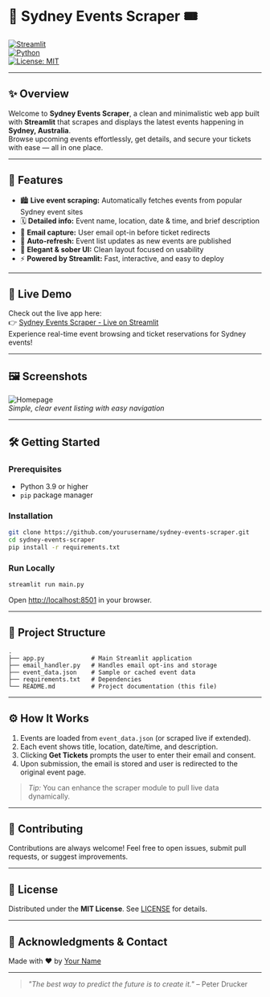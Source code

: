 # 🌆 Sydney Events Scraper 🎟️

[![Streamlit](https://img.shields.io/badge/Streamlit-%23FF4B4B.svg?style=for-the-badge&logo=streamlit&logoColor=white)](https://streamlit.io)  
[![Python](https://img.shields.io/badge/Python-3.9-blue?style=for-the-badge&logo=python&logoColor=white)](https://python.org)  
[![License: MIT](https://img.shields.io/github/license/yourusername/sydney-events-scraper?style=for-the-badge)](LICENSE)

---

## ✨ Overview

Welcome to **Sydney Events Scraper**, a clean and minimalistic web app built with **Streamlit** that scrapes and displays the latest events happening in **Sydney, Australia**.  
Browse upcoming events effortlessly, get details, and secure your tickets with ease — all in one place.

---

## 🎯 Features

- 🏙️ **Live event scraping:** Automatically fetches events from popular Sydney event sites  
- 🗓️ **Detailed info:** Event name, location, date & time, and brief description  
- 📧 **Email capture:** User email opt-in before ticket redirects  
- 🔄 **Auto-refresh:** Event list updates as new events are published  
- 🎨 **Elegant & sober UI:** Clean layout focused on usability  
- ⚡ **Powered by Streamlit:** Fast, interactive, and easy to deploy  

---

## 🚀 Live Demo

Check out the live app here:  
👉 [Sydney Events Scraper - Live on Streamlit](https://sydscrap-c6cuibjrqzqqfp5xuehxgx.streamlit.app/)  
Experience real-time event browsing and ticket reservations for Sydney events!

---

## 🖼️ Screenshots

![Homepage](docs/screenshot-home.png)  
*Simple, clear event listing with easy navigation*

---

## 🛠️ Getting Started

### Prerequisites

- Python 3.9 or higher  
- `pip` package manager

### Installation

```bash
git clone https://github.com/yourusername/sydney-events-scraper.git
cd sydney-events-scraper
pip install -r requirements.txt
````

### Run Locally

```bash
streamlit run main.py
```

Open [http://localhost:8501](http://localhost:8501) in your browser.

---

## 📁 Project Structure

```
.
├── app.py             # Main Streamlit application
├── email_handler.py   # Handles email opt-ins and storage
├── event_data.json    # Sample or cached event data
├── requirements.txt   # Dependencies
└── README.md          # Project documentation (this file)
```

---

## ⚙️ How It Works

1. Events are loaded from `event_data.json` (or scraped live if extended).
2. Each event shows title, location, date/time, and description.
3. Clicking **Get Tickets** prompts the user to enter their email and consent.
4. Upon submission, the email is stored and user is redirected to the original event page.

> *Tip:* You can enhance the scraper module to pull live data dynamically.

---

## 🤝 Contributing

Contributions are always welcome!
Feel free to open issues, submit pull requests, or suggest improvements.

---

## 📄 License

Distributed under the **MIT License**. See [LICENSE](LICENSE) for details.

---

## 🙌 Acknowledgments & Contact

Made with ❤️ by [Your Name](https://github.com/whisplnspace)


---

> *"The best way to predict the future is to create it."* – Peter Drucker




